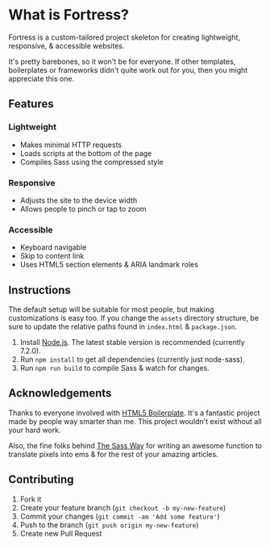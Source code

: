 # What is Fortress?
Fortress is a custom-tailored project skeleton for creating lightweight, responsive, & accessible websites.

It's pretty barebones, so it won't be for everyone. If other templates, boilerplates or frameworks didn't quite work out for you, then you might appreciate this one.

## Features
### Lightweight
- Makes minimal HTTP requests
- Loads scripts at the bottom of the page
- Compiles Sass using the compressed style

### Responsive
- Adjusts the site to the device width
- Allows people to pinch or tap to zoom

### Accessible
- Keyboard navigable
- Skip to content link
- Uses HTML5 section elements & ARIA landmark roles

## Instructions
The default setup will be suitable for most people, but making customizations is easy too. If you change the `assets` directory structure, be sure to update the relative paths found in `index.html` & `package.json`.

1. Install [Node.js](https://nodejs.org/). The latest stable version is recommended (currently 7.2.0).
2. Run `npm install` to get all dependencies (currently just node-sass).
3. Run `npm run build` to compile Sass & watch for changes.

## Acknowledgements
Thanks to everyone involved with [HTML5 Boilerplate](http://html5boilerplate.com). It's a fantastic project made by people way smarter than me. This project wouldn't exist without all your hard work.

Also, the fine folks behind [The Sass Way](http://thesassway.com) for writing an awesome function to translate pixels into ems & for the rest of your amazing articles.

## Contributing
1. Fork it
2. Create your feature branch (`git checkout -b my-new-feature`)
3. Commit your changes (`git commit -am 'Add some feature'`)
4. Push to the branch (`git push origin my-new-feature`)
5. Create new Pull Request
